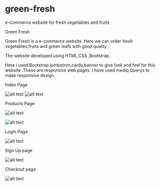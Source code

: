 # green-fresh
e-commerce website for fresh vegetables and fruits

Green Fresh

Green Fresh is a e-commerce website .Here we can order fresh vegetables,fruits and green leafs with good quality .

The website developed using HTML,CSS ,Bootstrap.

Here i used  Bootstrap jumbotron,cards,banner to give look and feel for this website .These are responsive web pages .I have used mediq Querys to make responsive design.

Index Page

![alt text](https://file%2B.vscode-resource.vscode-cdn.net/Users/karpagam/Documents/Green-Fresh/green-fresh/images/indexpage1.png?version%3D1715086946119)
![alt text](https://file%2B.vscode-resource.vscode-cdn.net/Users/karpagam/Documents/Green-Fresh/green-fresh/images/indexpage2.png?version%3D1715086979478)

Products Page


![alt text](https://file%2B.vscode-resource.vscode-cdn.net/Users/karpagam/Documents/Green-Fresh/green-fresh/images/productspage1.png?version%3D1715142035414)

![alt text](https://file%2B.vscode-resource.vscode-cdn.net/Users/karpagam/Documents/Green-Fresh/green-fresh/images/productspage2.png?version%3D1715142074134)

Login Page

![alt text](https://file%2B.vscode-resource.vscode-cdn.net/Users/karpagam/Documents/Green-Fresh/green-fresh/images/loginpage.png?version%3D1715142104639)

Sign Up page

![alt text](https://file%2B.vscode-resource.vscode-cdn.net/Users/karpagam/Documents/Green-Fresh/green-fresh/images/signup_page.png?version%3D1715142124374)

Checkout page

![alt text](https://file%2B.vscode-resource.vscode-cdn.net/Users/karpagam/Documents/Green-Fresh/green-fresh/images/checkoutpage.png?version%3D1715142219215)